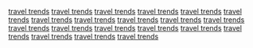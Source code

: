 <a href="https://www.google.kz/url?q=https://raletta.in/">travel trends</a>
<a href="https://www.google.co.in/url?q=https://raletta.in">travel trends</a>
<a href="https://www.google.co.nz/url?q=https://raletta.in">travel trends</a>
<a href="https://www.google.co.ma/url?q=https://raletta.in/">travel trends</a>
<a href="http://maps.google.ki/url?q=https://raletta.in">travel trends</a>
<a href="http://images.google.sc/url?q=https://raletta.in/">travel trends</a>
<a href="https://www.google.bj/url?q=https://raletta.in/">travel trends</a>
<a href="http://images.google.cg/url?q=https://raletta.in/">travel trends</a>
<a href="https://www.google.co.ck/url?q=https://raletta.in/">travel trends</a>
<a href="https://www.google.sr/url?q=https://raletta.in/">travel trends</a>
<a href="https://www.google.cf/url?q=https://raletta.in/">travel trends</a>
<a href="http://images.google.ws/url?q=https://raletta.in/">travel trends</a>
<a href="https://maps.google.cl/url?q=https://raletta.in">travel trends</a>
<a href="https://www.google.rw/url?q=https://raletta.in/">travel trends</a>
<a href="http://images.google.gr/url?q=https://raletta.in/">travel trends</a>
<a href="https://www.google.com.mm/url?q=https://raletta.in/">travel trends</a>
<a href="https://www.google.sm/url?q=https://raletta.in/">travel trends</a>
<a href="http://images.google.sc/url?q=https://raletta.in/">travel trends</a>
<a href="https://www.google.rw/url?q=https://raletta.in/">travel trends</a>
<a href="http://images.google.gr/url?q=https://raletta.in/">travel trends</a>
